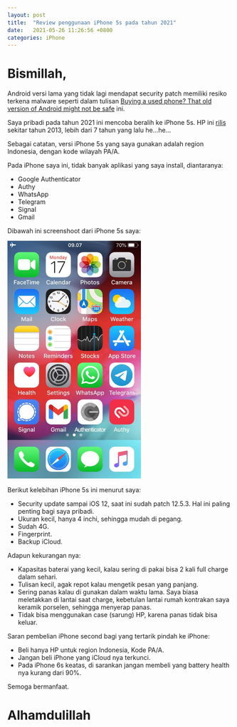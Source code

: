 ```yaml
---
layout: post
title:  "Review penggunaan iPhone 5s pada tahun 2021"
date:   2021-05-26 11:26:56 +0800
categories: iPhone
---
```


# Bismillah,

Android versi lama yang tidak lagi mendapat security patch memiliki resiko terkena malware seperti dalam tulisan [Buying a used phone? That old version of Android might not be safe](https://www.cnet.com/how-to/think-twice-before-buying-used-refurbished-old-android-phone-might-be-unsafe/) ini. 

Saya pribadi pada tahun 2021 ini mencoba beralih ke iPhone 5s. HP ini [rilis](https://www.gsmarena.com/apple_iphone_5s-5685.php) sekitar tahun 2013, lebih dari 7 tahun yang lalu he...he...

Sebagai catatan, versi iPhone 5s yang saya gunakan adalah region Indonesia, dengan kode wilayah PA/A.

Pada iPhone saya ini, tidak banyak aplikasi yang saya install, diantaranya:

- Google Authenticator
- Authy
- WhatsApp
- Telegram
- Signal
- Gmail

Dibawah ini screenshoot dari iPhone 5s saya:

<img src="/assets/iphone/iphone_1.jpeg" alt="iphone1" width="300"/>

Berikut kelebihan iPhone 5s ini menurut saya:

- Security update sampai iOS 12, saat ini sudah patch 12.5.3. Hal ini paling penting bagi saya pribadi.
- Ukuran kecil, hanya 4 inchi, sehingga mudah di pegang.
- Sudah 4G.
- Fingerprint.
- Backup iCloud.


Adapun kekurangan nya:

- Kapasitas baterai yang kecil, kalau sering di pakai bisa 2 kali full charge dalam sehari.
- Tulisan kecil, agak repot kalau mengetik pesan yang panjang.
- Sering panas kalau di gunakan dalam waktu lama. Saya biasa meletakkan di lantai saat charge, kebetulan lantai rumah kontrakan saya keramik porselen, sehingga menyerap panas.
- Tidak bisa menggunakan case (sarung) HP, karena panas tidak bisa keluar.


Saran pembelian iPhone second bagi yang tertarik pindah ke iPhone:

- Beli hanya HP untuk region Indonesia, Kode PA/A.
- Jangan beli iPhone yang iCloud nya terkunci.
- Pada iPhone 6s keatas, di sarankan jangan membeli yang battery health nya kurang dari 90%.

Semoga bermanfaat.

# Alhamdulillah

